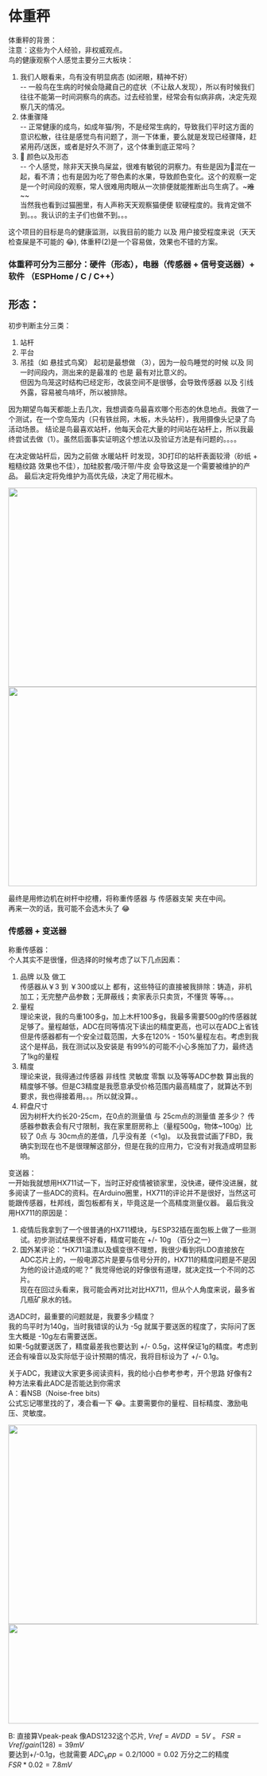 # 体重秤

体重秤的背景：<br>
注意：这些为个人经验，非权威观点。<br>
鸟的健康观察个人感觉主要分三大板块：<br>
1. 我们人眼看来，鸟有没有明显病态 (如闭眼，精神不好）<br>
  -- 一般鸟在生病的时候会隐藏自己的症状（不让敌人发现），所以有时候我们往往不能第一时间洞察鸟的病态。过去经验里，经常会有似病非病，决定先观察几天的情况。<br>
2. 体重骤降<br>
  -- 正常健康的成鸟，如成年猫/狗，不是经常生病的，导致我们平时这方面的意识松散，往往是感觉鸟有问题了，测一下体重，要么就是发现已经骤降，赶紧用药/送医，或者是好久不测了，这个体重到底正常吗？<br>
3. 💩 颜色以及形态<br>
  -- 个人感觉，除非天天换鸟屎盆，很难有敏锐的洞察力。有些是因为💩混在一起，看不清；也有是因为吃了带色素的水果，导致颜色变化。这个的观察一定是一个时间段的观察，常人很难用肉眼从一次排便就能推断出鸟生病了。~~~难~~~~<br>
     当然我也看到过猫圈里，有人声称天天观察猫便便 软硬程度的。我肯定做不到。。。我认识的主子们也做不到。。。<br>


这个项目的目标是鸟的健康监测，以我目前的能力 以及 用户接受程度来说（天天检查屎是不可能的 😂), 体重秤(2)是一个容易做，效果也不错的方案。

### 体重秤可分为三部分：硬件（形态），电器（传感器 + 信号变送器）+ 软件 （ESPHome / C / C++）


## 形态：
初步判断主分三类：
1. 站杆
2. 平台
3. 吊挂（如 悬挂式鸟窝）
起初是最想做 （3），因为一般鸟睡觉的时候 以及 同一时间段内，测出来的是最准的 也是 最有对比意义的。<br>
但因为鸟笼这时结构已经定形，改装空间不是很够，会导致传感器 以及 引线 外露，容易被鸟啃坏，所以被排除。<br>

因为期望鸟每天都能上去几次，我想调查鸟最喜欢哪个形态的休息地点。我做了一个测试，在一个空鸟笼内（只有铁丝网，木板，木头站杆），我用摄像头记录了鸟活动场景。
结论是鸟最喜欢站杆，他每天会花大量的时间站在站杆上，所以我最终尝试去做（1）。虽然后面事实证明这个想法以及验证方法是有问题的。。。。

在决定做站杆后，因为之前做 水暖站杆 时发现，3D打印的站杆表面较滑（砂纸 + 粗糙纹路 效果也不佳），加硅胶套/吸汗带/牛皮 会导致这是一个需要被维护的产品。
最后决定将免维护为高优先级，决定了用花椒木。

<p float="left">
  <img src="https://user-images.githubusercontent.com/1382734/217904217-c510e0ec-7804-4417-a535-1c0bce98a598.png" width="500" height="400">
  <img src="https://user-images.githubusercontent.com/1382734/217904370-c78c4dd8-1593-4a46-8629-edb7e48e7483.png" width="500" height="400">
</p>

最终是用修边机在树杆中挖槽，将称重传感器 与 传感器支架 夹在中间。<br>
再来一次的话，我可能不会选木头了 😂

### 传感器 + 变送器
称重传感器：<br>
个人其实不是很懂，但选择的时候考虑了以下几点因素：<br>
1. 品牌 以及 做工 <br>
   传感器从￥3 到 ￥300或以上 都有，这些特征的直接被我排除：铸造，非机加工；无完整产品参数；无屏蔽线；卖家表示只卖货，不懂货 等等。。。<br>
2. 量程 <br>
   理论来说，我的鸟重100多g，加上木杆100多g，我最多需要500g的传感器就足够了。量程越低，ADC在同等情况下读出的精度更高，也可以在ADC上省钱 <br>
   但是传感器都有一个安全过载范围，大多在120% - 150%量程左右。考虑到我这个是样品，我在测试以及安装是 有99%的可能不小心多施加了力，最终选了1kg的量程 <br>
3. 精度 <br>
   理论来说，我得通过传感器 非线性 灵敏度 零飘 以及等等ADC参数 算出我的精度够不够。但是C3精度是我愿意承受价格范围内最高精度了，就算达不到要求，我也得接着用。。。所以就没算。。
4. 秤盘尺寸 <br>
   因为树杆大约长20-25cm，在0点的测量值 与 25cm点的测量值 差多少？ 传感器参数表会有尺寸限制，我在家里厨房称上（量程500g，物体~100g）比较了 0点 与 30cm点的差值，几乎没有差（<1g)。
   以及我尝试画了FBD，我确实到现在也不是很理解这部分，但是在我的应用力，它没有对我造成明显影响。
   
变送器：<br>
一开始我就想用HX711试一下，当时正好疫情被锁家里，没快递，硬件没进展，就多阅读了一些ADC的资料。在Arduino圈里，HX711的评论并不是很好，当然这可能跟传感器，杜邦线，面包板都有关，毕竟这是一个高精度测量仪器。
最后我没用HX711的原因是：
1. 疫情后我拿到了一个很普通的HX711模块，与ESP32插在面包板上做了一些测试。初步测试结果很不好看，精度可能在 +/- 10g （百分之一）
2. 国外某评论：“HX711温漂以及蠕变很不理想，我很少看到将LDO直接放在ADC芯片上的，一般电源芯片是要与信号分开的，HX711的精度问题是不是因为他的设计造成的呢？”
   我觉得他说的好像很有道理，就决定找一个不同的芯片。<br>
现在在回过头看来，我可能会再对比对比HX711，但从个人角度来说，最多省几瓶矿泉水的钱。<br>

选ADC时，最重要的问题就是，我要多少精度？<br>
我的鸟平时为140g，当时我错误的认为 -5g 就属于要送医的程度了，实际问了医生大概是 -10g左右需要送医。<br>
如果-5g就要送医了，精度最差我也要达到 +/- 0.5g，这样保证1g的精度。考虑到还会有噪音以及实际低于设计预期的情况，我将目标设为了 +/- 0.1g。

关于ADC，我建议大家更多阅读资料，我的给小白参考参考，开个思路
好像有2种方法来看此ADC是否能达到你需求<br>
A：看NSB（Noise-free bits) <br>
公式忘记哪里找的了，凑合看一下 😂。主要需要你的量程、目标精度、激励电压、灵敏度。<br>
 
 <img src="https://user-images.githubusercontent.com/1382734/217996711-4a84403b-9af7-4fc9-a665-c771670bd1a2.png" width="500" height="400"> <br>
 <img src="https://user-images.githubusercontent.com/1382734/217997275-2cbf35b4-84b0-468f-a1dd-d4332595ade9.png" width="900" height="200"> <br>

B: 直接算Vpeak-peak
像ADS1232这个芯片, $Vref = AVDD ~= 5V$ 。 $FSR = Vref / gain (128) = 39mV$ <br>
要达到+/-0.1g，也就需要 $ADC_Vpp = 0.2 / 1000 = 0.02$  万分之二的精度<br>
$FSR * 0.02 = 7.8mV$ <br>
